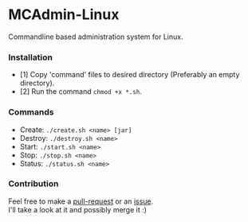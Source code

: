 # MCAdmin-Linux
Commandline based administration system for Linux.

### Installation
  - [1] Copy 'command' files to desired directory (Preferably an empty directory). 
  - [2] Run the command `chmod +x *.sh`.

### Commands
  * Create: ```./create.sh <name> [jar]```
  * Destroy: ```./destroy.sh <name>```
  * Start: ```./start.sh <name>```
  * Stop: ```./stop.sh <name>```
  * Status: ```./status.sh <name>```
  
### Contribution
Feel free to make a [pull-request](https://github.com/Azoraqua/MCAdmin-Linux/pulls) or an [issue](https://github.com/Azoraqua/MCAdmin-Linux/issues).   
I'll take a look at it and possibly merge it :)
